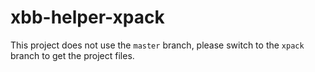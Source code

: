 # xbb-helper-xpack

This project does not use the `master` branch, please
switch to the `xpack` branch to get the project files.

